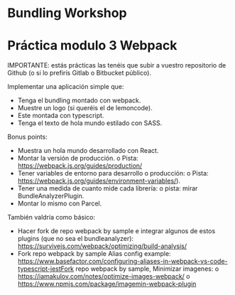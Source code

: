 # Bundling Workshop

# Práctica modulo 3 Webpack

IMPORTANTE: estás prácticas las tenéis que subir a vuestro repositorio de Github (o si lo prefirís Gitlab
o Bitbucket público).

Implementar una aplicación simple que:

- Tenga el bundling montado con webpack.
- Muestre un logo (si queréis el de lemoncode).
- Este montada con typescript.
- Tenga el texto de hola mundo estilado con SASS.

Bonus points:

- Muestra un hola mundo desarrollado con React.
- Montar la versión de producción.
    o Pista: https://webpack.js.org/guides/production/
- Tener variables de entorno para desarrollo o producción:
    o Pista: https://webpack.js.org/guides/environment-variables/).
- Tener una medida de cuanto mide cada librería:
    o pista: mirar BundleAnalyzerPlugin.
- Montar lo mismo con Parcel.

También valdría como básico:

- Hacer fork de repo webpack by sample e integrar algunos de estos plugins (que no sea el
    bundleanalyzer): https://survivejs.com/webpack/optimizing/build-analysis/
- Fork repo webpack by sample Alias config example:
    https://www.basefactor.com/configuring-aliases-in-webpack-vs-code-typescript-jestFork
    repo webpack by sample, Minimizar imagenes:
       o https://iamakulov.com/notes/optimize-images-webpack/
       o https://www.npmjs.com/package/imagemin-webpack-plugin


